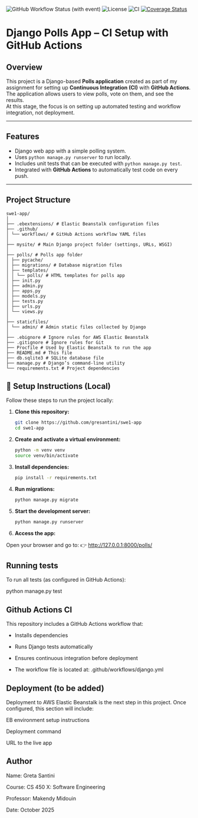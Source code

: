 ![GitHub Workflow Status (with event)](https://github.com/gresantini/swe1-app/actions/workflows/django.yml/badge.svg)
![License](https://img.shields.io/badge/license-MIT-yellow.svg)
![CI](https://img.shields.io/github/actions/workflow/status/gresantini/swe1-app/django.yml?label=CI%20Build&logo=github)
[![Coverage Status](https://coveralls.io/repos/github/gresantini/swe1-app/badge.svg?branch=main)](https://coveralls.io/github/gresantini/swe1-app?branch=main)





# Django Polls App – CI Setup with GitHub Actions

## Overview
This project is a Django-based **Polls application** created as part of my assignment for setting up **Continuous Integration (CI)** with **GitHub Actions**.  
The application allows users to view polls, vote on them, and see the results.  
At this stage, the focus is on setting up automated testing and workflow integration, not deployment.

---

## Features
- Django web app with a simple polling system.
- Uses `python manage.py runserver` to run locally.
- Includes unit tests that can be executed with `python manage.py test`.
- Integrated with **GitHub Actions** to automatically test code on every push.

---
## Project Structure
```
swe1-app/
│
├── .ebextensions/ # Elastic Beanstalk configuration files
├── .github/
│ └── workflows/ # GitHub Actions workflow YAML files
│
├── mysite/ # Main Django project folder (settings, URLs, WSGI)
│
├── polls/ # Polls app folder
│ ├── pycache/
│ ├── migrations/ # Database migration files
│ ├── templates/
│ │ └── polls/ # HTML templates for polls app
│ ├── init.py
│ ├── admin.py
│ ├── apps.py
│ ├── models.py
│ ├── tests.py
│ ├── urls.py
│ └── views.py
│
├── staticfiles/
│ └── admin/ # Admin static files collected by Django
│
├── .ebignore # Ignore rules for AWS Elastic Beanstalk
├── .gitignore # Ignore rules for Git
├── Procfile # Used by Elastic Beanstalk to run the app
├── README.md # This file
├── db.sqlite3 # SQLite database file
├── manage.py # Django’s command-line utility
└── requirements.txt # Project dependencies
```
## 🚀 Setup Instructions (Local)

Follow these steps to run the project locally:

1. **Clone this repository:**
   ```bash
   git clone https://github.com/gresantini/swe1-app
   cd swe1-app
2. **Create and activate a virtual environment:**
   ```bash
   python -m venv venv
   source venv/bin/activate

4. **Install dependencies:**
   ```bash
   pip install -r requirements.txt

6. **Run migrations:**
   ```bash
   python manage.py migrate

8. **Start the development server:**
   ```bash
   python manage.py runserver
   
10. **Access the app:**
    
   Open your browser and go to:
👉 http://127.0.0.1:8000/polls/




## Running tests
To run all tests (as configured in GitHub Actions):

python manage.py test

## Github Actions CI
This repository includes a GitHub Actions workflow that:

- Installs dependencies

- Runs Django tests automatically

- Ensures continuous integration before deployment

- The workflow file is located at: .github/workflows/django.yml



## Deployment (to be added)
Deployment to AWS Elastic Beanstalk is the next step in this project.
Once configured, this section will include:

EB environment setup instructions

Deployment command

URL to the live app


## Author

Name: Greta Santini

Course: CS 450 X: Software Engineering

Professor: Makendy Midouin

Date: October 2025
